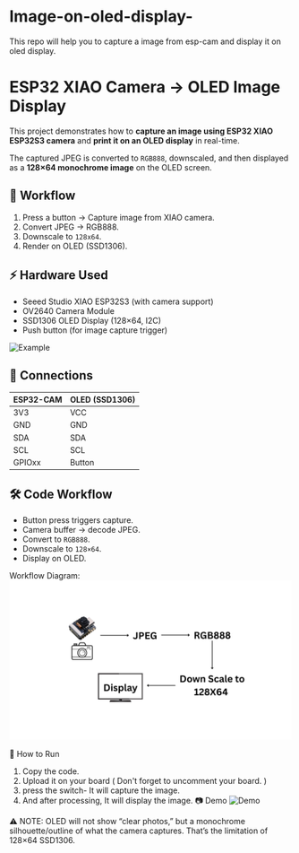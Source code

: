 # Image-on-oled-display-
This repo will help you to capture a image from esp-cam and display it on oled display.


# ESP32 XIAO Camera → OLED Image Display

This project demonstrates how to **capture an image using ESP32 XIAO ESP32S3 camera** and **print it on an OLED display** in real-time.  

The captured JPEG is converted to `RGB888`, downscaled, and then displayed as a **128×64 monochrome image** on the OLED screen.  

## 📸 Workflow
1. Press a button → Capture image from XIAO camera.
2. Convert JPEG → RGB888.
3. Downscale to `128x64`.
4. Render on OLED (SSD1306).

## ⚡ Hardware Used
  - Seeed Studio XIAO ESP32S3 (with camera support)
  - OV2640 Camera Module
  - SSD1306 OLED Display (128×64, I2C)
  - Push button (for image capture trigger)

![Example](docs/IMG1.jpg)

## 🔧 Connections
| ESP32-CAM  | OLED (SSD1306) |
|------------|----------------|
| 3V3        | VCC            | 
| GND        | GND            | 
| SDA        | SDA            | 
| SCL        | SCL            | 
| GPIOxx     | Button         | 

## 🛠️ Code Workflow
  - Button press triggers capture.
  - Camera buffer → decode JPEG.
  - Convert to `RGB888`.
  - Downscale to `128×64`.
  - Display on OLED.

Workflow Diagram:
![Workflow](docs/workflow.png)

🚀 How to Run
1. Copy the code.
2. Upload it on your board ( Don't forget to uncomment your board. )
3. press the switch- It will capture the image.
4. And after processing, It will display the image.
📷 Demo
   ![Demo](docs/IMG2.jpg)

⚠️ NOTE: OLED will not show “clear photos,” but a monochrome silhouette/outline of what the camera captures. That’s the limitation of 128×64 SSD1306.
